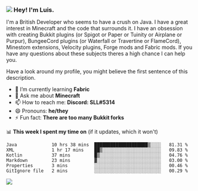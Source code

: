 <h3 style="margin: auto;"><img src="https://avatars.githubusercontent.com/u/39528861?s=48&v=4" ></img> Hey! I'm Luis.</h3>

I'm a British Developer who seems to have a crush on Java. I have a great interest in Minecraft and the code that surrounds it. I have an obsession with creating Bukkit plugins (or Spigot or Paper or Tuinity or Airplane or Purpur), BungeeCord plugins (or Waterfall or Travertine or FlameCord), Minestom extensions, Velocity plugins, Forge mods and Fabric mods. If you have any questions about these subjects theres a high chance I can help you.
  
Have a look around my profile, you might believe the first sentence of this description.

- 🌱 I’m currently learning **Fabric**
- 💬 Ask me about **Minecraft**
- 📫 How to reach me: **Discord: SLL#5314**
- 😄 Pronouns: **he/they**
- ⚡ Fun fact: **There are too many Bukkit forks**

📊 **This week I spent my time on** (if it updates, which it won't)
<!--START_SECTION:waka-->

```text
Java             10 hrs 38 mins  ████████████████████▒░░░░   81.31 %
XML              1 hr 17 mins    ██▒░░░░░░░░░░░░░░░░░░░░░░   09.83 %
Kotlin           37 mins         █▒░░░░░░░░░░░░░░░░░░░░░░░   04.76 %
Markdown         23 mins         ▓░░░░░░░░░░░░░░░░░░░░░░░░   03.00 %
Properties       3 mins          ░░░░░░░░░░░░░░░░░░░░░░░░░   00.46 %
GitIgnore file   2 mins          ░░░░░░░░░░░░░░░░░░░░░░░░░   00.29 %
```

<!--END_SECTION:waka-->

<a href="https://sllcoding.dev"><img src="https://github-readme-stats.vercel.app/api?username=SLLCoding&show_icons=true&theme=great-gatsby" /></a>
